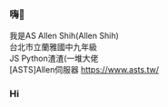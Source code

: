 ### 嗨👋
我是AS Allen Shih(Allen Shih)
<br>台北市立蘭雅國中九年級
<br>JS Python渣渣(一堆大佬
<br>[ASTS]Allen伺服器 <a href="https://www.asts.tw/">https://www.asts.tw/</a>
### Hi
<!--
**ASAllenShih/ASAllenShih** is a ✨ _special_ ✨ repository because its `README.md` (this file) appears on your GitHub profile.

Here are some ideas to get you started:

- 🔭 I’m currently working on ...
- 🌱 I’m currently learning ...
- 👯 I’m looking to collaborate on ...
- 🤔 I’m looking for help with ...
- 💬 Ask me about ...
- 📫 How to reach me: ...
- 😄 Pronouns: ...
- ⚡ Fun fact: ...
-->
